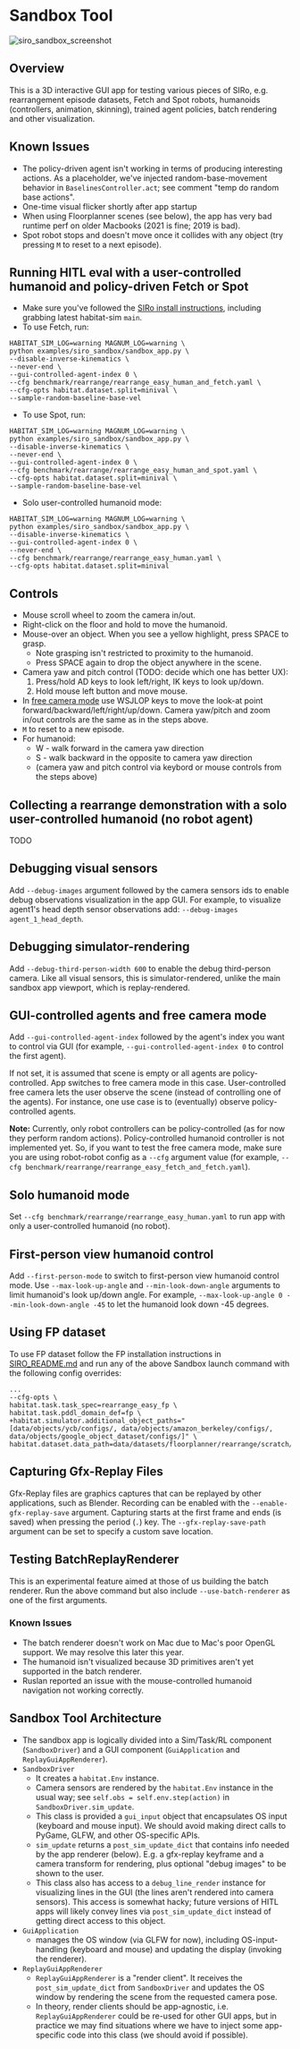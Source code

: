 # Sandbox Tool

![siro_sandbox_screenshot](https://user-images.githubusercontent.com/6557808/230213487-f4812c2f-ec7f-4d68-9bbe-0b65687f769b.png)

## Overview
This is a 3D interactive GUI app for testing various pieces of SIRo, e.g. rearrangement episode datasets, Fetch and Spot robots, humanoids (controllers, animation, skinning), trained agent policies, batch rendering and other visualization.

## Known Issues
* The policy-driven agent isn't working in terms of producing interesting actions. As a placeholder, we've injected random-base-movement behavior in `BaselinesController.act`; see comment "temp do random base actions".
* One-time visual flicker shortly after app startup
* When using Floorplanner scenes (see below), the app has very bad runtime perf on older Macbooks (2021 is fine; 2019 is bad).
* Spot robot stops and doesn't move once it collides with any object (try pressing `M` to reset to a next episode).

## Running HITL eval with a user-controlled humanoid and policy-driven Fetch or Spot

* Make sure you've followed the [SIRo install instructions](../../SIRO_README.md#installation), including grabbing latest habitat-sim `main`.
* To use Fetch, run:
```
HABITAT_SIM_LOG=warning MAGNUM_LOG=warning \
python examples/siro_sandbox/sandbox_app.py \
--disable-inverse-kinematics \
--never-end \
--gui-controlled-agent-index 0 \
--cfg benchmark/rearrange/rearrange_easy_human_and_fetch.yaml \
--cfg-opts habitat.dataset.split=minival \
--sample-random-baseline-base-vel
```
* To use Spot, run:
```
HABITAT_SIM_LOG=warning MAGNUM_LOG=warning \
python examples/siro_sandbox/sandbox_app.py \
--disable-inverse-kinematics \
--never-end \
--gui-controlled-agent-index 0 \
--cfg benchmark/rearrange/rearrange_easy_human_and_spot.yaml \
--cfg-opts habitat.dataset.split=minival \
--sample-random-baseline-base-vel
```
* Solo user-controlled humanoid mode:
```
HABITAT_SIM_LOG=warning MAGNUM_LOG=warning \
python examples/siro_sandbox/sandbox_app.py \
--disable-inverse-kinematics \
--gui-controlled-agent-index 0 \
--never-end \
--cfg benchmark/rearrange/rearrange_easy_human.yaml \
--cfg-opts habitat.dataset.split=minival
```


## Controls
* Mouse scroll wheel to zoom the camera in/out.
* Right-click on the floor and hold to move the humanoid.
* Mouse-over an object. When you see a yellow highlight, press SPACE to grasp.
    * Note grasping isn't restricted to proximity to the humanoid.
    * Press SPACE again to drop the object anywhere in the scene.
* Camera yaw and pitch control (TODO: decide which one has better UX):
    1. Press/hold AD keys to look left/right, IK keys to look up/down.
    2. Hold mouse left button and move mouse.
* In [free camera mode](#gui-controlled-agents-and-free-camera-mode) use WSJLOP keys to move the look-at point forward/backward/left/right/up/down. Camera yaw/pitch and zoom in/out controls are the same as in the steps above.
* `M` to reset to a new episode.
* For humanoid:
    * W - walk forward in the camera yaw direction
    * S - walk backward in the opposite to camera yaw direction
    * (camera yaw and pitch control via keybord or mouse controls from the steps above)

## Collecting a rearrange demonstration with a solo user-controlled humanoid (no robot agent)

TODO

## Debugging visual sensors

Add `--debug-images` argument followed by the camera sensors ids to enable debug observations visualization in the app GUI. For example, to visualize agent1's head depth sensor observations add: `--debug-images agent_1_head_depth`.

## Debugging simulator-rendering

Add `--debug-third-person-width 600` to enable the debug third-person camera. Like all visual sensors, this is simulator-rendered, unlike the main sandbox app viewport, which is replay-rendered.

## GUI-controlled agents and free camera mode
Add `--gui-controlled-agent-index` followed by the agent's index you want to control via GUI (for example, `--gui-controlled-agent-index 0` to control the first agent).

If not set, it is assumed that scene is empty or all agents are policy-controlled. App switches to free camera mode in this case. User-controlled free camera lets the user observe the scene (instead of controlling one of the agents). For instance, one use case is to (eventually) observe policy-controlled agents.

**Note:** Currently, only robot controllers can be policy-controlled (as for now they perform random actions). Policy-controlled humanoid controller is not implemented yet. So, if you want to test the free camera mode, make sure you are using robot-robot config as a `--cfg` argument value (for example, `--cfg benchmark/rearrange/rearrange_easy_fetch_and_fetch.yaml`).

## Solo humanoid mode
Set `--cfg benchmark/rearrange/rearrange_easy_human.yaml` to run app with only a user-controlled humanoid (no robot).

## First-person view humanoid control
Add `--first-person-mode` to switch to first-person view humanoid control mode. Use  `--max-look-up-angle` and `--min-look-down-angle` arguments to limit humanoid's look up/down angle. For example, `--max-look-up-angle 0 --min-look-down-angle -45` to let the humanoid look down -45 degrees.

## Using FP dataset
To use FP dataset follow the FP installation instructions in [SIRO_README.md](../../SIRO_README.md) and run any of the above Sandbox launch command with the following config overrides:
```
...
--cfg-opts \
habitat.task.task_spec=rearrange_easy_fp \
habitat.task.pddl_domain_def=fp \
+habitat.simulator.additional_object_paths="[data/objects/ycb/configs/, data/objects/amazon_berkeley/configs/, data/objects/google_object_dataset/configs/]" \
habitat.dataset.data_path=data/datasets/floorplanner/rearrange/scratch/train/s108294897_176710602.json.gz
```

## Capturing Gfx-Replay Files
Gfx-Replay files are graphics captures that can be replayed by other applications, such as Blender. Recording can be enabled with the `--enable-gfx-replay-save` argument. Capturing starts at the first frame and ends (is saved) when pressing the period (`.`) key. The `--gfx-replay-save-path` argument can be set to specify a custom save location.

## Testing BatchReplayRenderer

This is an experimental feature aimed at those of us building the batch renderer. Run the above command but also include `--use-batch-renderer` as one of the first arguments.

### Known Issues
* The batch renderer doesn't work on Mac due to Mac's poor OpenGL support. We may resolve this later this year.
* The humanoid isn't visualized because 3D primitives aren't yet supported in the batch renderer.
* Ruslan reported an issue with the mouse-controlled humanoid navigation not working correctly.

## Sandbox Tool Architecture
* The sandbox app is logically divided into a Sim/Task/RL component (`SandboxDriver`) and a GUI component (`GuiApplication` and `ReplayGuiAppRenderer`).
* `SandboxDriver`
    * It creates a `habitat.Env` instance.
    * Camera sensors are rendered by the `habitat.Env` instance in the usual way; see `self.obs = self.env.step(action)` in `SandboxDriver.sim_update`.
    * This class is provided a `gui_input` object that encapsulates OS input (keyboard and mouse input). We should avoid making direct calls to PyGame, GLFW, and other OS-specific APIs.
    * `sim_update` returns a `post_sim_update_dict` that contains info needed by the app renderer (below). E.g. a gfx-replay keyframe and a camera transform for rendering, plus optional "debug images" to be shown to the user.
    * This class also has access to a `debug_line_render` instance for visualizing lines in the GUI (the lines aren't rendered into camera sensors). This access is somewhat hacky; future versions of HITL apps will likely convey lines via `post_sim_update_dict` instead of getting direct access to this object.
* `GuiApplication`
    * manages the OS window (via GLFW for now), including OS-input-handling (keyboard and mouse) and updating the display (invoking the renderer).
* `ReplayGuiAppRenderer`
    * `ReplayGuiAppRenderer` is a "render client". It receives the `post_sim_update_dict` from `SandboxDriver` and updates the OS window by rendering the scene from the requested camera pose.
    * In theory, render clients should be app-agnostic, i.e. `ReplayGuiAppRenderer` could be re-used for other GUI apps, but in practice we may find situations where we have to inject some app-specific code into this class (we should avoid if possible).
